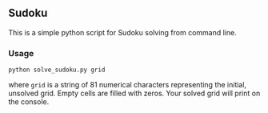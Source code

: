 ## Sudoku

This is a simple python script for Sudoku solving from command line.

### Usage

`python solve_sudoku.py grid`

where `grid` is a string of 81 numerical characters representing the initial, unsolved grid. Empty cells are filled with zeros.
Your solved grid will print on the console.

